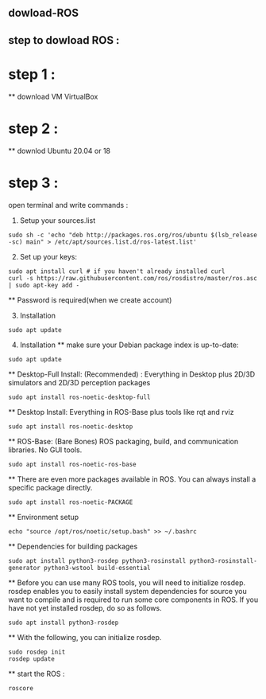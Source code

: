 ## dowload-ROS
## step to dowload ROS :
# step 1 :
** download  VM VirtualBox

# step 2 :
** downlod Ubuntu 20.04 or 18 
# step 3 :
open terminal and write commands :
1) Setup your sources.list
```
sudo sh -c 'echo "deb http://packages.ros.org/ros/ubuntu $(lsb_release -sc) main" > /etc/apt/sources.list.d/ros-latest.list'
```
2) Set up your keys:
```
sudo apt install curl # if you haven't already installed curl
curl -s https://raw.githubusercontent.com/ros/rosdistro/master/ros.asc | sudo apt-key add -
```
** Password is required(when we create account)

3) Installation
```
sudo apt update
```
4) Installation
** make sure your Debian package index is up-to-date:
```
sudo apt update
```
** Desktop-Full Install: (Recommended) : Everything in Desktop plus 2D/3D simulators and 2D/3D perception packages
```
sudo apt install ros-noetic-desktop-full
```
** Desktop Install: Everything in ROS-Base plus tools like rqt and rviz
```
sudo apt install ros-noetic-desktop
```
** ROS-Base: (Bare Bones) ROS packaging, build, and communication libraries. No GUI tools.
```
sudo apt install ros-noetic-ros-base
```
** There are even more packages available in ROS. You can always install a specific package directly.
```
sudo apt install ros-noetic-PACKAGE
```
** Environment setup
```
echo "source /opt/ros/noetic/setup.bash" >> ~/.bashrc
```
** Dependencies for building packages
```
sudo apt install python3-rosdep python3-rosinstall python3-rosinstall-generator python3-wstool build-essential
```
** Before you can use many ROS tools, you will need to initialize rosdep. rosdep enables you to easily install system dependencies for source you want to compile and is required to run some core components in ROS. If you have not yet installed rosdep, do so as follows.
```
sudo apt install python3-rosdep
```
** With the following, you can initialize rosdep.
```
sudo rosdep init
rosdep update
```
** start the ROS :
```
roscore
```
